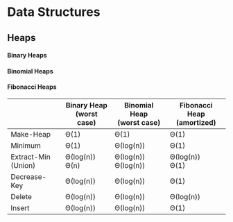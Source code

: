 Data Structures
===============

Heaps
-----

#### Binary Heaps

#### Binomial Heaps

#### Fibonacci Heaps

|                          | Binary Heap <br> **(worst case)**  | Binomial Heap <br> **(worst case)** | Fibonacci Heap <br> **(amortized)** |
| ------------------------ | ------------------- | ------------------------ | ------------------- |
| Make-Heap                | Θ(1)                | Θ(1)                     | Θ(1)                |
| Minimum                  | Θ(1)                | Θ(log(n))                | Θ(1)                |
| Extract-Min <br> (Union) | Θ(log(n)) <br> Θ(n) | Θ(log(n)) <br> Θ(log(n)) | Θ(log(n)) <br> Θ(1) |
| Decrease-Key             | Θ(log(n))           | Θ(log(n))                | Θ(1)                |
| Delete                   | Θ(log(n))           | Θ(log(n))                | Θ(log(n))           |
| Insert                   | Θ(log(n))           | Θ(log(n))                | Θ(1)                |
